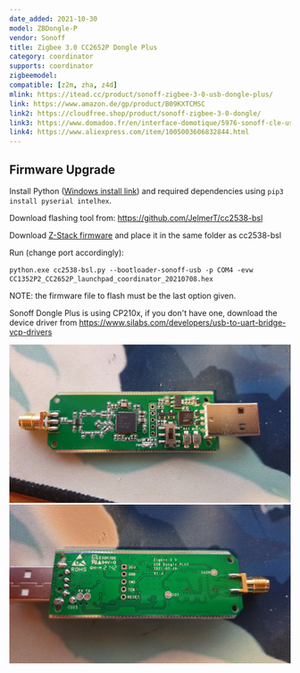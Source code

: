```yaml
---
date_added: 2021-10-30
model: ZBDongle-P
vendor: Sonoff
title: Zigbee 3.0 CC2652P Dongle Plus
category: coordinator
supports: coordinator
zigbeemodel:
compatible: [z2m, zha, z4d]
mlink: https://itead.cc/product/sonoff-zigbee-3-0-usb-dongle-plus/
link: https://www.amazon.de/gp/product/B09KXTCMSC
link2: https://cloudfree.shop/product/sonoff-zigbee-3-0-dongle/
link3: https://www.domadoo.fr/en/interface-domotique/5976-sonoff-cle-usb-zigbee-30-antenne-externe-20dbm-compatible-zha-zigbee2mqtt.html
link4: https://www.aliexpress.com/item/1005003606832844.html
---
```


## Firmware Upgrade

Install Python ([Windows install link](https://www.python.org/downloads/windows/)) and required dependencies using `pip3 install pyserial intelhex`.

Download flashing tool from: https://github.com/JelmerT/cc2538-bsl

Download [Z-Stack firmware](https://github.com/Koenkk/Z-Stack-firmware/tree/master/coordinator/Z-Stack_3.x.0/bin) and place it in the same folder as cc2538-bsl 

Run (change port accordingly):
 
```
python.exe cc2538-bsl.py --bootloader-sonoff-usb -p COM4 -evw CC1352P2_CC2652P_launchpad_coordinator_20210708.hex
```

NOTE: the firmware file to flash must be the last option given.

Sonoff Dongle Plus is using CP210x, if you don't have one, download the device driver from https://www.silabs.com/developers/usb-to-uart-bridge-vcp-drivers

![Internal front](/assets/images/Sonoff_ZBDongle-P-1.jpg)
![Internal back](/assets/images/Sonoff_zbdongle-P-2.jpg)

